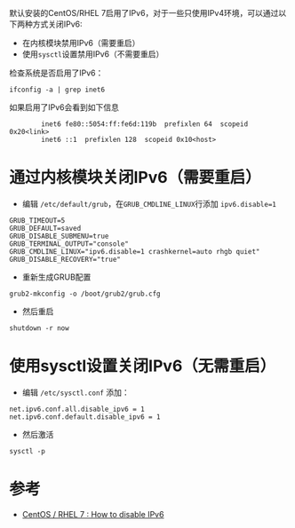 默认安装的CentOS/RHEL 7启用了IPv6，对于一些只使用IPv4环境，可以通过以下两种方式关闭IPv6:

* 在内核模块禁用IPv6（需要重启）
* 使用`sysctl`设置禁用IPv6（不需要重启）

检查系统是否启用了IPv6：

```
ifconfig -a | grep inet6
```

如果启用了IPv6会看到如下信息

```
        inet6 fe80::5054:ff:fe6d:119b  prefixlen 64  scopeid 0x20<link>
        inet6 ::1  prefixlen 128  scopeid 0x10<host>
```

# 通过内核模块关闭IPv6（需要重启）

* 编辑 `/etc/default/grub`，在`GRUB_CMDLINE_LINUX`行添加 `ipv6.disable=1`

```
GRUB_TIMEOUT=5
GRUB_DEFAULT=saved
GRUB_DISABLE_SUBMENU=true
GRUB_TERMINAL_OUTPUT="console"
GRUB_CMDLINE_LINUX="ipv6.disable=1 crashkernel=auto rhgb quiet"
GRUB_DISABLE_RECOVERY="true"
```

* 重新生成GRUB配置

``` 
grub2-mkconfig -o /boot/grub2/grub.cfg
```

* 然后重启

```
shutdown -r now
```

# 使用sysctl设置关闭IPv6（无需重启）

* 编辑 `/etc/sysctl.conf` 添加：

```
net.ipv6.conf.all.disable_ipv6 = 1
net.ipv6.conf.default.disable_ipv6 = 1
```

* 然后激活

```
sysctl -p
```

# 参考

* [CentOS / RHEL 7 : How to disable IPv6](http://thegeekdiary.com/centos-rhel-7-how-to-disable-ipv6/)